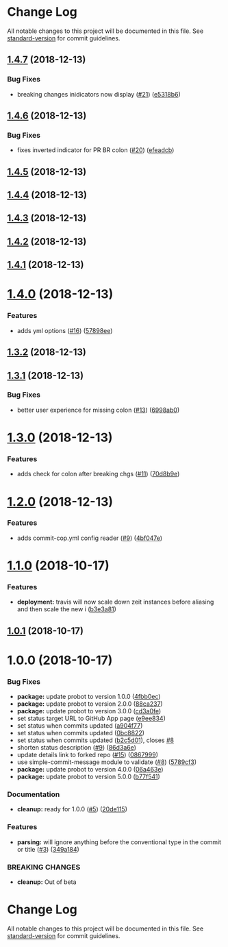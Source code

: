 # Change Log

All notable changes to this project will be documented in this file. See [standard-version](https://github.com/conventional-changelog/standard-version) for commit guidelines.

<a name="1.4.7"></a>
## [1.4.7](https://github.com/zieka/commit-cop/compare/v1.4.6...v1.4.7) (2018-12-13)


### Bug Fixes

* breaking changes inidicators now display ([#21](https://github.com/zieka/commit-cop/issues/21)) ([e5318b6](https://github.com/zieka/commit-cop/commit/e5318b6))



<a name="1.4.6"></a>
## [1.4.6](https://github.com/zieka/commit-cop/compare/v1.4.5...v1.4.6) (2018-12-13)


### Bug Fixes

* fixes inverted indicator for PR BR colon ([#20](https://github.com/zieka/commit-cop/issues/20)) ([efeadcb](https://github.com/zieka/commit-cop/commit/efeadcb))



<a name="1.4.5"></a>
## [1.4.5](https://github.com/zieka/commit-cop/compare/v1.4.4...v1.4.5) (2018-12-13)



<a name="1.4.4"></a>
## [1.4.4](https://github.com/zieka/commit-cop/compare/v1.4.3...v1.4.4) (2018-12-13)



<a name="1.4.3"></a>
## [1.4.3](https://github.com/zieka/commit-cop/compare/v1.4.2...v1.4.3) (2018-12-13)



<a name="1.4.2"></a>
## [1.4.2](https://github.com/zieka/commit-cop/compare/v1.4.1...v1.4.2) (2018-12-13)



<a name="1.4.1"></a>
## [1.4.1](https://github.com/zieka/commit-cop/compare/v1.4.0...v1.4.1) (2018-12-13)



<a name="1.4.0"></a>
# [1.4.0](https://github.com/zieka/commit-cop/compare/v1.3.2...v1.4.0) (2018-12-13)


### Features

* adds yml options ([#16](https://github.com/zieka/commit-cop/issues/16)) ([57898ee](https://github.com/zieka/commit-cop/commit/57898ee))



<a name="1.3.2"></a>
## [1.3.2](https://github.com/zieka/commit-cop/compare/v1.3.1...v1.3.2) (2018-12-13)



<a name="1.3.1"></a>
## [1.3.1](https://github.com/zieka/commit-cop/compare/v1.3.0...v1.3.1) (2018-12-13)


### Bug Fixes

* better user experience for missing colon ([#13](https://github.com/zieka/commit-cop/issues/13)) ([6998ab0](https://github.com/zieka/commit-cop/commit/6998ab0))



<a name="1.3.0"></a>
# [1.3.0](https://github.com/zieka/commit-cop/compare/v1.2.0...v1.3.0) (2018-12-13)


### Features

* adds check for colon after breaking chgs ([#11](https://github.com/zieka/commit-cop/issues/11)) ([70d8b9e](https://github.com/zieka/commit-cop/commit/70d8b9e))



<a name="1.2.0"></a>
# [1.2.0](https://github.com/zieka/commit-cop/compare/v1.1.0...v1.2.0) (2018-12-13)


### Features

* adds commit-cop.yml config reader ([#9](https://github.com/zieka/commit-cop/issues/9)) ([4bf047e](https://github.com/zieka/commit-cop/commit/4bf047e))



<a name="1.1.0"></a>
# [1.1.0](https://github.com/zieka/commit-cop/compare/v1.0.1...v1.1.0) (2018-10-17)


### Features

* **deployment:** travis will now scale down zeit instances before aliasing and then scale the new i ([b3e3a81](https://github.com/zieka/commit-cop/commit/b3e3a81))



<a name="1.0.1"></a>
## [1.0.1](https://github.com/zieka/commit-cop/compare/v1.0.0...v1.0.1) (2018-10-17)



<a name="1.0.0"></a>

# 1.0.0 (2018-10-17)

### Bug Fixes

-   **package:** update probot to version 1.0.0 ([4fbb0ec](https://github.com/zieka/commit-cop/commit/4fbb0ec))
-   **package:** update probot to version 2.0.0 ([88ca237](https://github.com/zieka/commit-cop/commit/88ca237))
-   **package:** update probot to version 3.0.0 ([cd3a0fe](https://github.com/zieka/commit-cop/commit/cd3a0fe))
-   set status target URL to GitHub App page ([e9ee834](https://github.com/zieka/commit-cop/commit/e9ee834))
-   set status when commits updated ([a904f77](https://github.com/zieka/commit-cop/commit/a904f77))
-   set status when commits updated ([0bc8822](https://github.com/zieka/commit-cop/commit/0bc8822))
-   set status when commits updated ([b2c5d01](https://github.com/zieka/commit-cop/commit/b2c5d01)), closes [#8](https://github.com/zieka/commit-cop/issues/8)
-   shorten status description ([#9](https://github.com/zieka/commit-cop/issues/9)) ([86d3a6e](https://github.com/zieka/commit-cop/commit/86d3a6e))
-   update details link to forked repo ([#15](https://github.com/zieka/commit-cop/issues/15)) ([0867999](https://github.com/zieka/commit-cop/commit/0867999))
-   use simple-commit-message module to validate ([#8](https://github.com/zieka/commit-cop/issues/8)) ([5789cf3](https://github.com/zieka/commit-cop/commit/5789cf3))
-   **package:** update probot to version 4.0.0 ([06a463e](https://github.com/zieka/commit-cop/commit/06a463e))
-   **package:** update probot to version 5.0.0 ([b77f541](https://github.com/zieka/commit-cop/commit/b77f541))

### Documentation

-   **cleanup:** ready for 1.0.0 ([#5](https://github.com/zieka/commit-cop/issues/5)) ([20de115](https://github.com/zieka/commit-cop/commit/20de115))

### Features

-   **parsing:** will ignore anything before the conventional type in the commit or title ([#3](https://github.com/zieka/commit-cop/issues/3)) ([349a184](https://github.com/zieka/commit-cop/commit/349a184))

### BREAKING CHANGES

-   **cleanup:** Out of beta

# Change Log

All notable changes to this project will be documented in this file. See [standard-version](https://github.com/conventional-changelog/standard-version) for commit guidelines.
